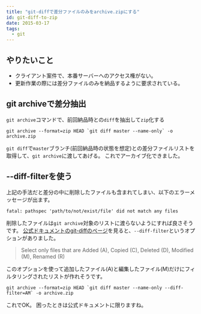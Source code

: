 ```yaml
---
title: "git-diffで差分ファイルのみをarchive.zipにする"
id: git-diff-to-zip
date: 2015-03-17
tags:
  - git
---
```


## やりたいこと

- クライアント案件で、本番サーバーへのアクセス権がない。
- 更新作業の際には差分ファイルのみを納品するように要求されている。

## git archiveで差分抽出

`git archive`コマンドで、前回納品時との`diff`を抽出して`zip`化する

```shell
git archive --format=zip HEAD `git diff master --name-only` -o archive.zip

```
`git diff`で`master`ブランチ(前回納品時の状態を想定)との差分ファイルリストを取得して、`git archive`に渡してあげる。
これでアーカイブ化できました。

## --diff-filterを使う

上記の手法だと差分の中に削除したファイルも含まれてしまい、以下のエラーメッセージが出ます。

```shell
fatal: pathspec 'path/to/not/exist/file' did not match any files

```

削除したファイルは`git archive`対象のリストに渡らないようにすれば良さそうです。
[公式ドキュメントのgit-diffのページ](http://git-scm.com/docs/git-diff)を見ると、`--diff-filter`というオプションがありました。

> Select only files that are Added (A), Copied (C), Deleted (D), Modified (M), Renamed (R)

このオプションを使って追加したファイル(A)と編集したファイル(M)だけにフィルタリングされたリストが作れそうです。

```shell
git archive --format=zip HEAD `git diff master --name-only --diff-filter=AM` -o archive.zip
```

これでOK。
困ったときは公式ドキュメントに限りますね。
